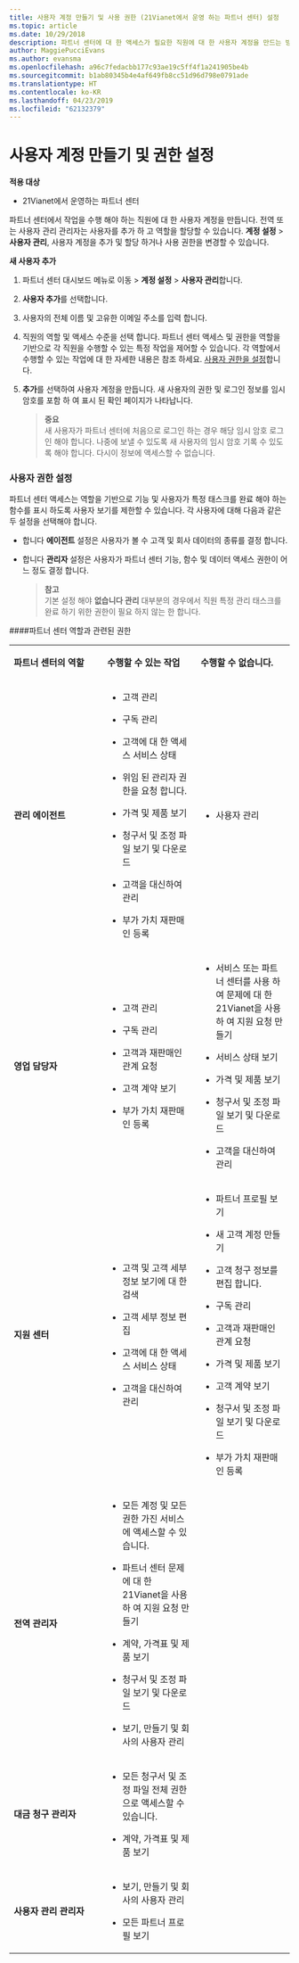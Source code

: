 ```yaml
---
title: 사용자 계정 만들기 및 사용 권한 (21Vianet에서 운영 하는 파트너 센터) 설정
ms.topic: article
ms.date: 10/29/2018
description: 파트너 센터에 대 한 액세스가 필요한 직원에 대 한 사용자 계정을 만드는 방법입니다.
author: MaggiePucciEvans
ms.author: evansma
ms.openlocfilehash: a96c7fedacbb177c93ae19c5ff4f1a241905be4b
ms.sourcegitcommit: b1ab80345b4e4af649fb8cc51d96d798e0791ade
ms.translationtype: HT
ms.contentlocale: ko-KR
ms.lasthandoff: 04/23/2019
ms.locfileid: "62132379"
---
```

# <a name="create-user-accounts-and-set-permissions"></a>사용자 계정 만들기 및 권한 설정


**적용 대상**

-   21Vianet에서 운영하는 파트너 센터


파트너 센터에서 작업을 수행 해야 하는 직원에 대 한 사용자 계정을 만듭니다. 전역 또는 사용자 관리 관리자는 사용자를 추가 하 고 역할을 할당할 수 있습니다. **계정 설정** &gt; **사용자 관리**, 사용자 계정을 추가 및 할당 하거나 사용 권한을 변경할 수 있습니다.

**새 사용자 추가**

1.  파트너 센터 대시보드 메뉴로 이동 &gt; **계정 설정** &gt; **사용자 관리**합니다.

2.  **사용자 추가**를 선택합니다.

3.  사용자의 전체 이름 및 고유한 이메일 주소를 입력 합니다.

4.  직원의 역할 및 액세스 수준을 선택 합니다. 파트너 센터 액세스 및 권한을 역할을 기반으로 각 직원을 수행할 수 있는 특정 작업을 제어할 수 있습니다. 각 역할에서 수행할 수 있는 작업에 대 한 자세한 내용은 참조 하세요. [사용자 권한을 설정](#setuserpermissions)합니다.

5.  **추가**를 선택하여 사용자 계정을 만듭니다. 새 사용자의 권한 및 로그인 정보를 임시 암호를 포함 하 여 표시 된 확인 페이지가 나타납니다.

    >**중요**<br>새 사용자가 파트너 센터에 처음으로 로그인 하는 경우 해당 임시 암호 로그인 해야 합니다. 나중에 보낼 수 있도록 새 사용자의 임시 암호 기록 수 있도록 해야 합니다. 다시이 정보에 액세스할 수 없습니다. 

### <a href="" id="setuserpermissions"></a>사용자 권한 설정

파트너 센터 액세스는 역할을 기반으로 기능 및 사용자가 특정 태스크를 완료 해야 하는 함수를 표시 하도록 사용자 보기를 제한할 수 있습니다. 각 사용자에 대해 다음과 같은 두 설정을 선택해야 합니다.

-   합니다 **에이전트** 설정은 사용자가 볼 수 고객 및 회사 데이터의 종류를 결정 합니다.

-   합니다 **관리자** 설정은 사용자가 파트너 센터 기능, 함수 및 데이터 액세스 권한이 어느 정도 결정 합니다. 

    >**참고**<br>기본 설정 해야 **없습니다 관리** 대부분의 경우에서 직원 특정 관리 태스크를 완료 하기 위한 권한이 필요 하지 않는 한 합니다.

####<a name="partner-center-roles-and-associated-permissions"></a>파트너 센터 역할과 관련된 권한

<table>
<colgroup>
<col width="33%" />
<col width="33%" />
<col width="33%" />
</colgroup>
<tbody>
<tr class="odd">
<td><p><strong>파트너 센터의 역할</strong></p></td>
<td><p><strong>수행할 수 있는 작업</strong></p></td>
<td><p><strong>수행할 수 없습니다.</strong></p></td>
</tr>
<tr class="even">
<td><p><strong>관리 에이전트</strong></p></td>
<td><ul>
<li><p>고객 관리</p></li>
<li><p>구독 관리</p></li>
<li><p>고객에 대 한 액세스 서비스 상태</p></li>
<li><p>위임 된 관리자 권한을 요청 합니다.</p></li>
<li><p>가격 및 제품 보기</p></li>
<li><p>청구서 및 조정 파일 보기 및 다운로드</p></li>
<li><p>고객을 대신하여 관리</p></li>
<li><p>부가 가치 재판매인 등록</p></li>
</ul></td>
<td><ul>
<li><p>사용자 관리</p></li>
</ul></td>
</tr>
<tr class="odd">
<td><p><strong>영업 담당자</strong></p></td>
<td><ul>
<li><p>고객 관리</p></li>
<li><p>구독 관리</p></li>
<li><p>고객과 재판매인 관계 요청</p></li>
<li><p>고객 계약 보기</p></li>
<li><p>부가 가치 재판매인 등록</p></li>
</ul></td>
<td><ul>
<li><p>서비스 또는 파트너 센터를 사용 하 여 문제에 대 한 21Vianet을 사용 하 여 지원 요청 만들기</p></li>
<li><p>서비스 상태 보기</p></li>
<li><p>가격 및 제품 보기</p></li>
<li><p>청구서 및 조정 파일 보기 및 다운로드</p></li>
<li><p>고객을 대신하여 관리</p></li>
</ul></td>
</tr>
<tr class="even">
<td><p><strong>지원 센터</strong></p></td>
<td><ul>
<li><p>고객 및 고객 세부 정보 보기에 대 한 검색</p></li>
<li><p>고객 세부 정보 편집</p></li>
<li><p>고객에 대 한 액세스 서비스 상태</p></li>
<li><p>고객을 대신하여 관리</p></li>
</ul></td>
<td><ul>
<li><p>파트너 프로필 보기</p></li>
<li><p>새 고객 계정 만들기</p></li>
<li><p>고객 청구 정보를 편집 합니다.</p></li>
<li><p>구독 관리</p></li>
<li><p>고객과 재판매인 관계 요청</p></li>
<li><p>가격 및 제품 보기</p></li>
<li><p>고객 계약 보기</p></li>
<li><p>청구서 및 조정 파일 보기 및 다운로드</p></li>
<li><p>부가 가치 재판매인 등록</p></li>
</ul></td>
</tr>
<tr class="odd">
<td><p><strong>전역 관리자</strong></p></td>
<td><ul>
<li><p>모든 계정 및 모든 권한 가진 서비스에 액세스할 수 있습니다.</p></li>
<li><p>파트너 센터 문제에 대 한 21Vianet을 사용 하 여 지원 요청 만들기</p></li>
<li><p>계약, 가격표 및 제품 보기</p></li>
<li><p>청구서 및 조정 파일 보기 및 다운로드</p></li>
<li><p>보기, 만들기 및 회사의 사용자 관리</p></li>
</ul></td>
<td></td>
</tr>
<tr class="even">
<td><p><strong>대금 청구 관리자</strong></p></td>
<td><ul>
<li><p>모든 청구서 및 조정 파일 전체 권한으로 액세스할 수 있습니다.</p></li>
<li><p>계약, 가격표 및 제품 보기</p></li>
</ul></td>
<td></td>
</tr>
<tr class="odd">
<td><p><strong>사용자 관리 관리자</strong></p></td>
<td><ul>
<li><p>보기, 만들기 및 회사의 사용자 관리</p></li>
<li><p>모든 파트너 프로필 보기</p></li>
</ul></td>
<td></td>
</tr>
</tbody>
</table>

